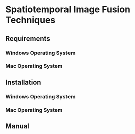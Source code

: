 # Spatiotemporal Image Fusion Techniques


## Requirements

### Windows Operating System


### Mac Operating System


## Installation

### Windows Operating System


### Mac Operating System



## Manual
